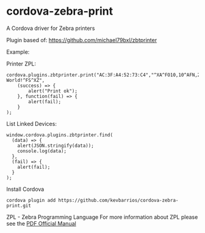 # cordova-zebra-print
A Cordova driver for Zebra printers

Plugin based of: https://github.com/michael79bxl/zbtprinter

Example:

Printer ZPL:
```
cordova.plugins.zbtprinter.print("AC:3F:A4:52:73:C4","^XA^FO10,10^AFN,26,13^FDHello, World!^FS^XZ",
    (success) => { 
        alert("Print ok"); 
    }, function(fail) => { 
        alert(fail); 
    }
);
```
List Linked Devices:
```
window.cordova.plugins.zbtprinter.find(
  (data) => {
    alert(JSON.stringify(data)); 
    console.log(data);
  },
  (fail) => {
    alert(fail);
  }
);
```

Install Cordova

```
cordova plugin add https://github.com/kevbarrios/cordova-zebra-print.git
```
ZPL - Zebra Programming Language
For more information about ZPL please see the  [PDF Official Manual](https://support.zebra.com/cpws/docs/zpl/zpl_manual.pdf)
